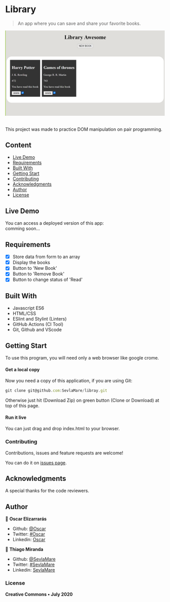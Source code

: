 # Library
> An app where you can save and share your favorite books.

![screenshot](screenshot.png)

<br>This project was made to practice DOM manipulation on pair programming.<br>

## Content

* [Live Demo](#live-demo)
* [Requirements](#requirements)
* [Built With](#built-with)
* [Getting Start](#getting-start)
* [Contributing](#contributing)
* [Acknowledgments](#acknowledgments)
* [Author](#author)
* [License](#license)

## Live Demo
You can access a deployed version of this app:<br>
comming soon...

## Requirements
- [x] Store data from form to an array
- [x] Display the books
- [x] Button to 'New Book'
- [x] Button to 'Remove Book'
- [x] Button to change status of 'Read'

## Built With

- Javascript ES6<br>
- HTML/CSS <br>
- ESlint and Stylint (Linters) <br>
- GitHub Actions (CI Tool) <br>
- Git, Github and VScode <br>


## Getting Start

To use this program, you will need only a web browser like google crome.

#### Get a local copy
Now you need a copy of this application, if you are using Git:
```js
git clone git@github.com:SevlaMare/libray.git
```
Otherwise just hit (Download Zip) on green button (Clone or Download) at top of this page.

#### Run it live
You can just drag and drop index.html to your browser.

### Contributing

Contributions, issues and feature requests are welcome!

You can do it on [issues page](issues/).

## Acknowledgments

A special thanks for the code reviewers.

## Author
👤 **Oscar Elizarrarás**

- Github: [@Oscar](https://github.com/AlfredoElizarraras)
- Twitter: [#Oscar](https://twitter.com/OscarAlfredoGm4)
- Linkedin: [Oscar](https://mx.linkedin.com/in/oscar-alfredo-gomez-elizarraras)

👤 **Thiago Miranda**

- Github: [@SevlaMare](https://github.com/SevlaMare)
- Twitter: [#SevlaMare](https://twitter.com/SevlaMare)
- Linkedin: [SevlaMare](https://www.linkedin.com/in/sevla-mare)

### License
<strong>Creative Commons • July 2020</strong>
